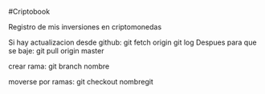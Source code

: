 #Criptobook

Registro de mis inversiones en criptomonedas




Si hay actualizacion desde github: git fetch origin
git log
Despues para que se baje: git pull origin master

crear rama: git branch nombre

moverse por ramas: git checkout nombregit
